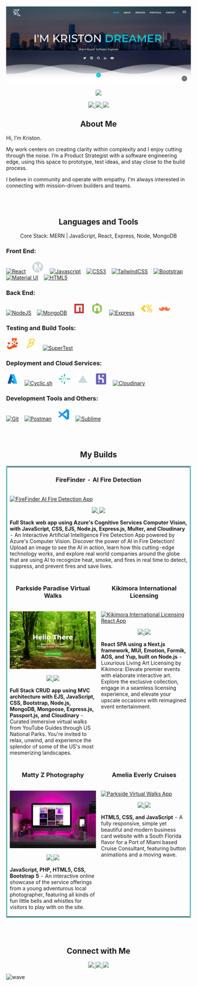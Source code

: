<!-- Banner -->

<a href="https://www.linkedin.com/in/kriston-burnstein/" target="_blank" rel="noreferrer"><img src="https://raw.githubusercontent.com/kriston-burnstein/kriston-burnstein/main/images/kriston-burnstein.png" alt="Kriston Burnstein Product Strategist with Full Stack Fluency" /></a>

<!-- Typing Text -->

<p align="center">
    <img src="https://readme-typing-svg.herokuapp.com?font=Montserrat&size=30&duration=4001&color=01C5DE&vCenter=true&center=true&width=460&lines=PRODUCT+STRATEGIST;SOFTWARE+ENGINEER;COMMUNITY+DEVELOPER;CAPABLE+ALLY"</p>

<!-- SOCIALS -->
 
<div align="center">
  <p align="center">
    <a href="https://twitter.com/CreatesClarity" target="_blank">
      <img src="https://img.shields.io/badge/-Twitter-29293d?logo=twitter&logoColor=01C5DE&style=for-the-badge"/>
    </a>
    <a href="https://www.linkedin.com/in/kriston-burnstein/" target="_blank">
      <img src="https://img.shields.io/badge/-Linkedin-29293d?logo=linkedin&logoColor=01C5DE&style=for-the-badge"/>
    </a>
    <a href="mailto:kriston.burnstein@gmail.com" target="_blank">
      <img src="https://img.shields.io/badge/-Email-29293d?logo=gmail&logoColor=01C5DE&style=for-the-badge"/>
    </a>
     
      
  </p>
</div>

<!-- ABOUT ME -->

<h2 align="center" color="white">About Me</h2>
<p align="left">
Hi, I’m Kriston.

My work centers on creating clarity within complexity and I enjoy cutting through the noise. I’m a Product Strategist with a software engineering edge, using this space to prototype, test ideas, and stay close to the build process.

I believe in community and operate with empathy. I'm always interested in connecting with mission-driven builders and teams.<p>

<br>
</br>

<!-- Languages and Tools -->
 
<h2 align="center" color="white">Languages and Tools</h2>

<p align="center">Core Stack: MERN | JavaScript, React, Express, Node, MongoDB</p>

<!-- Front End -->

<h3 align="left"><strong>Front End:</strong></h3>
<p align="left">
    <a href="https://reactjs.org/" target="_blank" rel="noreferrer"><img src="https://user-images.githubusercontent.com/65462564/225438702-dfa65ea4-ebdf-470c-8563-c19bc6767fec.svg" width="34" height="34" alt="React" /></a>&nbsp;&nbsp;&nbsp;
    <a href="https://www.nextjs.org/" target="_blank" rel="noreferrer"><img src="https://raw.githubusercontent.com/PKief/vscode-material-icon-theme/main/icons/next.svg" alt="Next.js" width="34" height="34" /></a>&nbsp;&nbsp;&nbsp;
    <a href="https://developer.mozilla.org/en-US/docs/Web/JavaScript" target="_blank" rel="noreferrer"><img src="https://raw.githubusercontent.com/danielcranney/readme-generator/main/public/icons/skills/javascript-colored.svg" width="34" height="34" alt="Javascript" /></a>&nbsp;&nbsp;&nbsp;   
    <a href="https://developer.mozilla.org/en-US/docs/Web/CSS" target="_blank" rel="noreferrer"><img src="https://raw.githubusercontent.com/danielcranney/readme-generator/main/public/icons/skills/css3-colored.svg" width="34" height="34" alt="CSS3" /></a>&nbsp;&nbsp;&nbsp;
    <a href="https://tailwindcss.com/" target="_blank" rel="noreferrer"><img src="https://raw.githubusercontent.com/danielcranney/readme-generator/main/public/icons/skills/tailwindcss-colored.svg" width="34" height="34" alt="TailwindCSS" /></a>&nbsp;&nbsp;&nbsp;
    <a href="https://getbootstrap.com/" target="_blank" rel="noreferrer"><img src="https://raw.githubusercontent.com/danielcranney/readme-generator/main/public/icons/skills/bootstrap-colored.svg" width="34" height="34" alt="Bootstrap" /></a>&nbsp;&nbsp;&nbsp;
    <a href="https://mui.com/" target="_blank" rel="noreferrer"><img src="https://raw.githubusercontent.com/danielcranney/readme-generator/main/public/icons/skills/materialui-colored.svg" width="34" height="34" alt="Material UI" /></a>&nbsp;&nbsp;&nbsp;
    <a href="https://developer.mozilla.org/en-US/docs/Glossary/HTML5" target="_blank" rel="noreferrer"><img src="https://raw.githubusercontent.com/danielcranney/readme-generator/main/public/icons/skills/html5-colored.svg" width="34" height="34" alt="HTML5" /></a>
</p>

<!-- Back End -->

<h3 align="left"><strong>Back End:</strong></h3>
<p align="left">
    <a href="https://nodejs.org/en/" target="_blank" rel="noreferrer"><img src="https://res.cloudinary.com/dogooderdev/image/upload/v1694873694/GitHub%20Profile%20Readme/Node_2_ai4lco.png" width="34" height="34" alt="NodeJS" /></a>&nbsp;&nbsp;&nbsp;
    <a href="https://www.mongodb.com/" target="_blank" rel="noreferrer"><img src="https://res.cloudinary.com/dogooderdev/image/upload/v1694870158/GitHub%20Profile%20Readme/mongodb_ddx3pm.png" width="130" height="34" alt="MongoDB" /></a>&nbsp;&nbsp;&nbsp;
    <a href="https://www.npmjs.com/" target="_blank" rel="noreferrer"><img src="https://raw.githubusercontent.com/PKief/vscode-material-icon-theme/main/icons/npm.svg" alt="NPM" width="34" height="34" /></a>&nbsp;&nbsp;&nbsp;
    <a href="https://www.npmjs.com/package/nodemon" target="_blank" rel="noreferrer"><img src="https://raw.githubusercontent.com/PKief/vscode-material-icon-theme/main/icons/nodemon.svg" alt="Nodemon" width="34" height="34" /></a>&nbsp;&nbsp;&nbsp;
    <a href="https://expressjs.com/" target="_blank" rel="noreferrer"><img src="https://raw.githubusercontent.com/danielcranney/readme-generator/main/public/icons/skills/express.svg" width="34" height="34" alt="Express" /></a>&nbsp;&nbsp;&nbsp;
    <a href="https://www.npmjs.com/package/ejs" target="_blank" rel="noreferrer"><img src="https://raw.githubusercontent.com/PKief/vscode-material-icon-theme/main/icons/ejs.svg" alt="EJS" width="34" height="34" /></a>&nbsp;&nbsp;&nbsp;
    <a href="https://handlebarsjs.com/" target="_blank" rel="noreferrer"><img src="https://raw.githubusercontent.com/PKief/vscode-material-icon-theme/main/icons/handlebars.svg" alt="Handlebars" width="34" height="34" /></a>
</p>

<!-- Testing and Build Tools -->

<h3 align="left"><strong>Testing and Build Tools:</strong></h3>
<p align="left">
    <a href="https://jestjs.io/" target="_blank" rel="noreferrer"><img src="https://raw.githubusercontent.com/PKief/vscode-material-icon-theme/main/icons/jest.svg" alt="Jest" width="34" height="34" /></a>&nbsp;&nbsp;&nbsp;
    <a href="https://babeljs.io/" target="_blank" rel="noreferrer"><img src="https://raw.githubusercontent.com/PKief/vscode-material-icon-theme/main/icons/babel.svg" alt="Babel" width="34" height="34" /></a>&nbsp;&nbsp;&nbsp;
    <a href="https://www.npmjs.com/package/supertest" target="_blank" rel="noreferrer"><img src="https://res.cloudinary.com/dogooderdev/image/upload/v1694869067/GitHub%20Profile%20Readme/supertest-icon_3_yntnhs.png" alt="SuperTest" width="136" height="34" /></a>
</p>

<!-- Deployment and Cloud Services -->

<h3 align="left"><strong>Deployment and Cloud Services:</strong></h3>
<p align="left">
    <a href="https://learn.microsoft.com/en-us/azure/cognitive-services/computer-vision/overview" target="_blank" rel="noreferrer"><img src="https://raw.githubusercontent.com/PKief/vscode-material-icon-theme/main/icons/azure.svg" alt="Azure" width="34" height="34" /></a>&nbsp;&nbsp;&nbsp;
    <a href="https://www.cyclic.sh/" target="_blank" rel="noreferrer"><img src="https://user-images.githubusercontent.com/65462564/225406088-82b0b16b-8f9b-4d21-8826-e36b71d2c458.png" alt="Cyclic.sh" width="34" height="34" /></a>&nbsp;&nbsp;&nbsp;
    <a href="https://www.netlify.com/" target="_blank" rel="noreferrer"><img src="https://raw.githubusercontent.com/PKief/vscode-material-icon-theme/main/icons/netlify.svg" alt="Netlify" width="34" height="34" /></a>&nbsp;&nbsp;&nbsp;
    <a href="https://www.vercel.com/" target="_blank" rel="noreferrer"><img src="https://raw.githubusercontent.com/PKief/vscode-material-icon-theme/main/icons/vercel.svg" alt="Vercel" width="34" height="34" /></a>&nbsp;&nbsp;&nbsp;
    <a href="https://www.heroku.com/" target="_blank" rel="noreferrer"><img src="https://raw.githubusercontent.com/PKief/vscode-material-icon-theme/main/icons/heroku.svg" alt="Heroku" width="34" height="34" /></a>&nbsp;&nbsp;&nbsp;
    <a href="https://cloudinary.com/" target="_blank" rel="noreferrer"><img src="https://user-images.githubusercontent.com/65462564/227605776-d6f18bb3-4af0-4179-b1eb-0e28d9dc4aa4.png" width="34" height="34" alt="Cloudinary" /></a>
</p>

<!-- Development Tools and Others -->

<h3 align="left"><strong>Development Tools and Others:</strong></h3>
<p align="left">
    <a href="https://git-scm.com/" target="_blank" rel="noreferrer"><img src="https://raw.githubusercontent.com/danielcranney/readme-generator/main/public/icons/skills/git-colored.svg" width="34" height="34" alt="Git" /></a>&nbsp;&nbsp;&nbsp;
    <a href="https://www.postman.com/" target="_blank" rel="noreferrer"><img src="https://user-images.githubusercontent.com/65462564/225415415-7f4e5933-b8c4-4897-a6b4-a6a7d4904c1c.png" alt="Postman" width="34" height="34" /></a>&nbsp;&nbsp;&nbsp;
    <a href="https://code.visualstudio.com/" target="_blank" rel="noreferrer"><img src="https://raw.githubusercontent.com/PKief/vscode-material-icon-theme/main/icons/vscode.svg" alt="VS Code" width="34" height="34" /></a>&nbsp;&nbsp;&nbsp;
    <a href="https://www.sublimetext.com/" target="_blank" rel="noreferrer"><img src="https://res.cloudinary.com/dogooderdev/image/upload/v1694869067/GitHub%20Profile%20Readme/sublimetext_94866_y1jmqj.png" alt="Sublime" width="34" height="34" /></a>
    <!--     <a href="https://www.markdownguide.org/" target="_blank" rel="noreferrer"><img src="https://raw.githubusercontent.com/PKief/vscode-material-icon-theme/main/icons/markdown.svg" alt="Markdown" width="34" height="34" /></a> -->
</p>
 
<br>
</br>

<!-- My Builds -->

<h2 align="center">My Builds</h2>
<table bordercolor="#66b2b2">
<tr>
    <td width="100%" colspan="2" valign="top">
        <h3 align="center">FireFinder - AI Fire Detection</h3>
        <br />
        <a target="_blank" href="https://firefinder.herokuapp.com/">
            <img src="https://res.cloudinary.com/dogooderdev/image/upload/v1685303542/FireFinder/firefinder.herokuapp.com__j6ykns.png" width="100%" alt="FireFinder AI Fire Detection App"/>
        </a>
        <br />
        <p align="center">
            <a href="https://github.com/kriston-burnstein/firefinder-ai" target="_blank">
                <img src="https://img.shields.io/badge/Repo-lightgrey?style=for-the-badge&logo=github"/>
            </a>  
            <a href="https://firefinder.herokuapp.com/" target="_blank">
                <img src="https://img.shields.io/badge/-Demo-29293d?logo=data%3Aimage%2Fpng%3Bbase64%2CiVBORw0KGgoAAAANSUhEUgAAAEAAAABACAYAAACqaXHeAAAACXBIWXMAAAsTAAALEwEAmpwYAAAB1UlEQVR4nO3bMUvDQBjG8VcRXcRF%2FBIKIqjgJCo4%2BAUK4lbpF3BxcXAU8UuIdBRFFASVuDSDuCsUdFBQ1%2BqgFvzL0Ux6JWlJ6OXy%2FiBj07uHy5OUXkSUUsoCGALWgTPgGfgmP8xYn4BToAwMSieAJeARfzwAi0knvwY08Y9ZFatxk58DvvDXJzDbbvJ9wC3%2BuzFztQWwQHHM2wLYozh2bQGcUBzHtgBqFEfNFkCY4INvwI7jhxljnLDbAAJxnBmjBhBPV4BYlk6YIDm9BMRx2gFoCQZagvG0BMVSHmGC5LQExXFagmgJBlqC8bQExVIeYYLktATFcVqCaAkGWoLxtASly7vAtTjOjDHLFdCM%2Fj90%2BWhmGYAvNADRFfAHeglQ%2BA64ojgubZfAAcWxbwugQnGUbQGMAR%2F47x0Y%2FReAAWzjvy1pBxgwBYG%2FLswc2wZgAMPAEf4x%2B4ZHJAmgP9oye0%2F%2B3ZktstbNkUkAE1EYG8Bmh0c1hQlUu%2FjejWjM49JLQCmFAEqSV6TzbFGRvKG1%2FF5Jz0vsVndXAMvAD%2Bkz51wR19G612blXFwH1DMMoC6uI9uHqENxHTCV0Ws35nWXSckDYCb6TdFIYeKN6FzTvZ6XUkq88wv5pC22E2g7CAAAAABJRU5ErkJggg%3D%3D&style=for-the-badge"/>
            </a>	
        </p>
        <p><strong>Full Stack web app using Azure's Cognitive Services Computer Vision, with JavaScript, CSS, EJS, Node.js, Express.js, Multer, and Cloudinary</strong> - An Interactive Artificial Intelligence Fire Detection App powered by Azure's Computer Vision. Discover the power of AI in Fire Detection! Upload an image to see the AI in action, learn how this cutting-edge technology works, and explore real world companies around the globe that are using AI to recognize heat, smoke, and fires in real time to detect, suppress, and prevent fires and save lives.</p>
    </td>
  </tr>  
  <tr>
    <td width="50%" valign="top">
        <h3 align="center">Parkside Paradise Virtual Walks</h3>
        <br />
        <a target="_blank" href="https://parkside-virtual-walks-app.herokuapp.com/">
            <img src="https://raw.githubusercontent.com/kriston-burnstein/kriston-burnstein/main/images/parkside-paradise-virtual-walks.jpeg" width="100%" alt="Parkside Virtual Walks App"/>
        </a>
        <br />
        <p align="center">
            <a href="https://github.com/kriston-burnstein/parkside-paradise-virtual-walks-app" target="_blank">
                <img src="https://img.shields.io/badge/Repo-lightgrey?style=for-the-badge&logo=github"/>
            </a>  
            <a href="https://parkside-virtual-walks-app.herokuapp.com/" target="_blank">
                <img src="https://img.shields.io/badge/-Demo-29293d?logo=data%3Aimage%2Fpng%3Bbase64%2CiVBORw0KGgoAAAANSUhEUgAAAEAAAABACAYAAACqaXHeAAAACXBIWXMAAAsTAAALEwEAmpwYAAAB1UlEQVR4nO3bMUvDQBjG8VcRXcRF%2FBIKIqjgJCo4%2BAUK4lbpF3BxcXAU8UuIdBRFFASVuDSDuCsUdFBQ1%2BqgFvzL0Ux6JWlJ6OXy%2FiBj07uHy5OUXkSUUsoCGALWgTPgGfgmP8xYn4BToAwMSieAJeARfzwAi0knvwY08Y9ZFatxk58DvvDXJzDbbvJ9wC3%2BuzFztQWwQHHM2wLYozh2bQGcUBzHtgBqFEfNFkCY4INvwI7jhxljnLDbAAJxnBmjBhBPV4BYlk6YIDm9BMRx2gFoCQZagvG0BMVSHmGC5LQExXFagmgJBlqC8bQExVIeYYLktATFcVqCaAkGWoLxtASly7vAtTjOjDHLFdCM%2Fj90%2BWhmGYAvNADRFfAHeglQ%2BA64ojgubZfAAcWxbwugQnGUbQGMAR%2F47x0Y%2FReAAWzjvy1pBxgwBYG%2FLswc2wZgAMPAEf4x%2B4ZHJAmgP9oye0%2F%2B3ZktstbNkUkAE1EYG8Bmh0c1hQlUu%2FjejWjM49JLQCmFAEqSV6TzbFGRvKG1%2FF5Jz0vsVndXAMvAD%2Bkz51wR19G612blXFwH1DMMoC6uI9uHqENxHTCV0Ws35nWXSckDYCb6TdFIYeKN6FzTvZ6XUkq88wv5pC22E2g7CAAAAABJRU5ErkJggg%3D%3D&style=for-the-badge"/>
            </a>	
        </p>
        <p><strong>Full Stack CRUD app using MVC architecture with EJS, JavaScript, CSS, Bootstrap, Node.js, MongoDB, Mongoose, Express.js, Passport.js, and Cloudinary</strong> - Curated immersive virtual walks from YouTube Guides through US National Parks. You're invited to relax, unwind, and experience the splendor of some of the US's most mesmerizing landscapes.</p>
    </td>
    <td width="50%" valign="top">
        <h3 align="center">Kikimora International Licensing</h3>
        <br />
        <a target="_blank" href="https://kikimora-licensing.vercel.app/">
            <img src="https://res.cloudinary.com/dogooderdev/image/upload/c_scale,h_676,w_1014/v1694722249/Otherworldly/kikimora-licensing-github-readme_jrlxmd.png" width="100%" alt="Kikimora International Licensing React App"/>
        </a>
        <br />
        <p align="center">
            <a href="https://github.com/kriston-burnstein/kikimora-international-licensing" target="_blank">
                <img src="https://img.shields.io/badge/Repo-lightgrey?style=for-the-badge&logo=github"/>
            </a>  
            <a href="https://kikimora-licensing.vercel.app/" target="_blank">
                <img src="https://img.shields.io/badge/-Demo-29293d?logo=data%3Aimage%2Fpng%3Bbase64%2CiVBORw0KGgoAAAANSUhEUgAAAEAAAABACAYAAACqaXHeAAAACXBIWXMAAAsTAAALEwEAmpwYAAAB1UlEQVR4nO3bMUvDQBjG8VcRXcRF%2FBIKIqjgJCo4%2BAUK4lbpF3BxcXAU8UuIdBRFFASVuDSDuCsUdFBQ1%2BqgFvzL0Ux6JWlJ6OXy%2FiBj07uHy5OUXkSUUsoCGALWgTPgGfgmP8xYn4BToAwMSieAJeARfzwAi0knvwY08Y9ZFatxk58DvvDXJzDbbvJ9wC3%2BuzFztQWwQHHM2wLYozh2bQGcUBzHtgBqFEfNFkCY4INvwI7jhxljnLDbAAJxnBmjBhBPV4BYlk6YIDm9BMRx2gFoCQZagvG0BMVSHmGC5LQExXFagmgJBlqC8bQExVIeYYLktATFcVqCaAkGWoLxtASly7vAtTjOjDHLFdCM%2Fj90%2BWhmGYAvNADRFfAHeglQ%2BA64ojgubZfAAcWxbwugQnGUbQGMAR%2F47x0Y%2FReAAWzjvy1pBxgwBYG%2FLswc2wZgAMPAEf4x%2B4ZHJAmgP9oye0%2F%2B3ZktstbNkUkAE1EYG8Bmh0c1hQlUu%2FjejWjM49JLQCmFAEqSV6TzbFGRvKG1%2FF5Jz0vsVndXAMvAD%2Bkz51wR19G612blXFwH1DMMoC6uI9uHqENxHTCV0Ws35nWXSckDYCb6TdFIYeKN6FzTvZ6XUkq88wv5pC22E2g7CAAAAABJRU5ErkJggg%3D%3D&style=for-the-badge"/>
            </a>	
        </p>
        <p><strong>React SPA using a Next.js framework, MUI, Emotion, Formik, AOS, and Yup, built on Node.js </strong> - Luxurious Living Art Licensing by Kikimora: Elevate premier events with elaborate interactive art. Explore the exclusive collection, engage in a seamless licensing experience, and elevate your upscale occasions with reimagined event entertainment.</p>
    </td>
  </tr>  
  <tr>
    <td width="50%" valign="top">
        <h3 align="center">Matty Z Photography</h3>
        <br />
        <a target="_blank" href="https://mattyzphotography.netlify.app/">
            <img src="https://raw.githubusercontent.com/kriston-burnstein/kriston-burnstein/main/images/matty-z.jpg" width="100%" alt="Matty Z. Photography Website"/>
        </a>
        <br />
        <p align="center">
            <a href="" target="_blank">
                <img src="https://img.shields.io/badge/Repo-lightgrey?style=for-the-badge&logo=github"/>
            </a>  
            <a href="https://mattyzphotography.netlify.app/" target="_blank">
                <img src="https://img.shields.io/badge/-Demo-29293d?logo=data%3Aimage%2Fpng%3Bbase64%2CiVBORw0KGgoAAAANSUhEUgAAAEAAAABACAYAAACqaXHeAAAACXBIWXMAAAsTAAALEwEAmpwYAAAB1UlEQVR4nO3bMUvDQBjG8VcRXcRF%2FBIKIqjgJCo4%2BAUK4lbpF3BxcXAU8UuIdBRFFASVuDSDuCsUdFBQ1%2BqgFvzL0Ux6JWlJ6OXy%2FiBj07uHy5OUXkSUUsoCGALWgTPgGfgmP8xYn4BToAwMSieAJeARfzwAi0knvwY08Y9ZFatxk58DvvDXJzDbbvJ9wC3%2BuzFztQWwQHHM2wLYozh2bQGcUBzHtgBqFEfNFkCY4INvwI7jhxljnLDbAAJxnBmjBhBPV4BYlk6YIDm9BMRx2gFoCQZagvG0BMVSHmGC5LQExXFagmgJBlqC8bQExVIeYYLktATFcVqCaAkGWoLxtASly7vAtTjOjDHLFdCM%2Fj90%2BWhmGYAvNADRFfAHeglQ%2BA64ojgubZfAAcWxbwugQnGUbQGMAR%2F47x0Y%2FReAAWzjvy1pBxgwBYG%2FLswc2wZgAMPAEf4x%2B4ZHJAmgP9oye0%2F%2B3ZktstbNkUkAE1EYG8Bmh0c1hQlUu%2FjejWjM49JLQCmFAEqSV6TzbFGRvKG1%2FF5Jz0vsVndXAMvAD%2Bkz51wR19G612blXFwH1DMMoC6uI9uHqENxHTCV0Ws35nWXSckDYCb6TdFIYeKN6FzTvZ6XUkq88wv5pC22E2g7CAAAAABJRU5ErkJggg%3D%3D&style=for-the-badge"/>
            </a>	
        </p>
        <p><strong>JavaScript, PHP, HTML5, CSS, Bootstrap 5</strong> - An interactive online showcase of the service offerings from a young adventurous local photographer, featuring all kinds of fun little bells and whistles for visitors to play with on the site. </p>
    </td>
    <td width="50%" valign="top">
        <h3 align="center">Amelia Everly Cruises</h3>
        <br />
        <a target="_blank" href="https://amelia-everly-cruises.netlify.app/">
            <img src="images/amelia-everly-cruise.gif" width="100%" alt="Parkside Virtual Walks App"/>
        </a>
        <br />
        <p align="center">
            <a href="" target="_blank">
                <img src="https://img.shields.io/badge/Repo-lightgrey?style=for-the-badge&logo=github"/>
            </a>  
            <a href="https://amelia-everly-cruises.netlify.app/" target="_blank">
                <img src="https://img.shields.io/badge/-Demo-29293d?logo=data%3Aimage%2Fpng%3Bbase64%2CiVBORw0KGgoAAAANSUhEUgAAAEAAAABACAYAAACqaXHeAAAACXBIWXMAAAsTAAALEwEAmpwYAAAB1UlEQVR4nO3bMUvDQBjG8VcRXcRF%2FBIKIqjgJCo4%2BAUK4lbpF3BxcXAU8UuIdBRFFASVuDSDuCsUdFBQ1%2BqgFvzL0Ux6JWlJ6OXy%2FiBj07uHy5OUXkSUUsoCGALWgTPgGfgmP8xYn4BToAwMSieAJeARfzwAi0knvwY08Y9ZFatxk58DvvDXJzDbbvJ9wC3%2BuzFztQWwQHHM2wLYozh2bQGcUBzHtgBqFEfNFkCY4INvwI7jhxljnLDbAAJxnBmjBhBPV4BYlk6YIDm9BMRx2gFoCQZagvG0BMVSHmGC5LQExXFagmgJBlqC8bQExVIeYYLktATFcVqCaAkGWoLxtASly7vAtTjOjDHLFdCM%2Fj90%2BWhmGYAvNADRFfAHeglQ%2BA64ojgubZfAAcWxbwugQnGUbQGMAR%2F47x0Y%2FReAAWzjvy1pBxgwBYG%2FLswc2wZgAMPAEf4x%2B4ZHJAmgP9oye0%2F%2B3ZktstbNkUkAE1EYG8Bmh0c1hQlUu%2FjejWjM49JLQCmFAEqSV6TzbFGRvKG1%2FF5Jz0vsVndXAMvAD%2Bkz51wR19G612blXFwH1DMMoC6uI9uHqENxHTCV0Ws35nWXSckDYCb6TdFIYeKN6FzTvZ6XUkq88wv5pC22E2g7CAAAAABJRU5ErkJggg%3D%3D&style=for-the-badge"/>
            </a>	
        </p>
        <p><strong>HTML5, CSS, and JavaScript</strong> - A fully responsive, simple yet beautiful and modern business card website with a South Florida flavor for a Port of Miami based Cruise Consultant, featuring button animations and a moving wave. </p>
    </td>
  </tr>
</table>

<br>
</br>

<!-- SOCIALS -->
 
<h2 align="center" color="white">Connect with Me</h2>
<div align="center">
  <p align="center">
    <a href="https://twitter.com/kriston_dev" target="_blank">
      <img src="https://img.shields.io/badge/-Twitter-29293d?logo=twitter&logoColor=01C5DE&style=for-the-badge"/>
    </a>
    <a href="https://www.linkedin.com/in/kriston-burnstein/" target="_blank">
      <img src="https://img.shields.io/badge/-Linkedin-29293d?logo=linkedin&logoColor=01C5DE&style=for-the-badge"/>
    </a>
    <a href="mailto:kriston.burnstein@gmail.com" target="_blank">
      <img src="https://img.shields.io/badge/-Email-29293d?logo=gmail&logoColor=01C5DE&style=for-the-badge"/>
    </a>
  </p>
</div>

![wave](https://user-images.githubusercontent.com/65462564/225171686-93c2fd4b-ced4-4602-85e4-13deacf4af62.svg)
